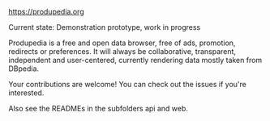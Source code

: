 https://produpedia.org

Current state: Demonstration prototype, work in progress

Produpedia is a free and open data browser, free of ads, promotion, redirects or preferences. It will always be collaborative, transparent, independent and user-centered, currently rendering data mostly taken from DBpedia.

Your contributions are welcome! You can check out the issues if you're interested.


Also see the READMEs in the subfolders api and web.